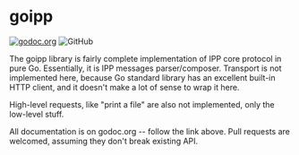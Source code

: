 # goipp

[![godoc.org](https://godoc.org/github.com/alexpevzner/goipp?status.svg)](http://godoc.org/github.com/alexpevzner/goipp)
![GitHub](https://img.shields.io/github/license/alexpevzner/goipp)

The goipp library is fairly complete implementation of IPP core protocol in
pure Go. Essentially, it is  IPP messages parser/composer. Transport is
not implemented here, because Go standard library has an excellent built-in
HTTP client, and it doesn't make a lot of sense to wrap it here.

High-level requests, like "print a file" are also not implemented, only the
low-level stuff.

All documentation is on godoc.org -- follow the link above. Pull requests
are welcomed, assuming they don't break existing API.
